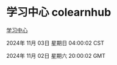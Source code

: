 # 学习中心 colearnhub
[学习中心](http://219.139.197.74:56308/colearnhub/)

2024年 11月 03日 星期日 04:00:02 CST

2024年 11月 02日 星期六 20:00:02 GMT
